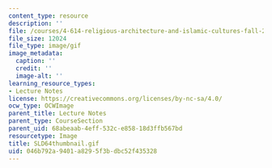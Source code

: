 ```yaml
---
content_type: resource
description: ''
file: /courses/4-614-religious-architecture-and-islamic-cultures-fall-2002/046b792a9401a8295f3bdbc52f435328_SLD64thumbnail.gif
file_size: 12024
file_type: image/gif
image_metadata:
  caption: ''
  credit: ''
  image-alt: ''
learning_resource_types:
- Lecture Notes
license: https://creativecommons.org/licenses/by-nc-sa/4.0/
ocw_type: OCWImage
parent_title: Lecture Notes
parent_type: CourseSection
parent_uid: 68abeaab-4eff-532c-e858-18d3ffb567bd
resourcetype: Image
title: SLD64thumbnail.gif
uid: 046b792a-9401-a829-5f3b-dbc52f435328
---
```

